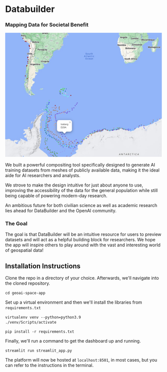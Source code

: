 # Databuilder

### Mapping Data for Societal Benefit

![Visuals](https://github.com/KennethRuan/geoai-space-app/blob/master/data_visualization.png)

We built a powerful compositing tool specifically designed to generate AI training datasets from meshes of publicly available data, making it the ideal aide for AI researchers and analysts. 

We strove to make the design intuitive for just about anyone to use, improving the accessibility of the data for the general population while still being capable of powering modern-day research.

An ambitious future for both civilian science as well as academic research lies ahead for DataBuilder and the OpenAI community.

### The Goal

The goal is that DataBuilder will be an intuitive resource for users to preview datasets and will act as a helpful building block for researchers. We hope the app will inspire others to play around with the vast and interesting world of geospatial data!

## Installation Instructions

Clone the repo in a directory of your choice. Afterwards, we'll navigate into the cloned repository.

```
cd geoai-space-app
```

Set up a virtual environment and then we'll install the libraries from `requirements.txt`

```
virtualenv venv --python=python3.9
./venv/Scripts/activate
```

```
pip install -r requirements.txt
```

Finally, we'll run a command to get the dashboard up and running.

```
streamlit run streamlit_app.py
```

The platform will now be hosted at `localhost:8501`, in most cases, but you can refer to the instructions in the terminal.
